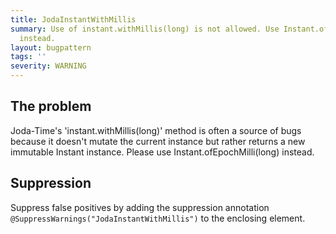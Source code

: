 ```yaml
---
title: JodaInstantWithMillis
summary: Use of instant.withMillis(long) is not allowed. Use Instant.ofEpochMilli(long)
  instead.
layout: bugpattern
tags: ''
severity: WARNING
---
```


<!--
*** AUTO-GENERATED, DO NOT MODIFY ***
To make changes, edit the @BugPattern annotation or the explanation in docs/bugpattern.
-->


## The problem
Joda-Time's 'instant.withMillis(long)' method is often a source of bugs because it doesn't mutate the current instance but rather returns a new immutable Instant instance. Please use Instant.ofEpochMilli(long) instead.

## Suppression
Suppress false positives by adding the suppression annotation `@SuppressWarnings("JodaInstantWithMillis")` to the enclosing element.
